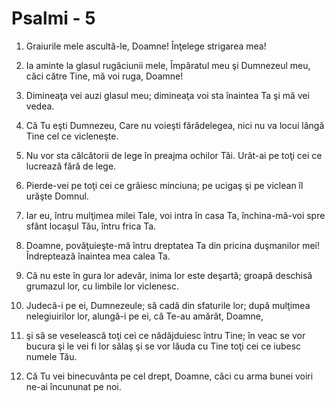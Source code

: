 # Psalmi - 5

1. Graiurile mele ascultă-le, Doamne! Înţelege strigarea mea! 

2. Ia aminte la glasul rugăciunii mele, Împăratul meu şi Dumnezeul meu, căci către Tine, mă voi ruga, Doamne! 

3. Dimineaţa vei auzi glasul meu; dimineaţa voi sta înaintea Ta şi mă vei vedea. 

4. Că Tu eşti Dumnezeu, Care nu voieşti fărădelegea, nici nu va locui lângă Tine cel ce vicleneşte. 

5. Nu vor sta călcătorii de lege în preajma ochilor Tăi. Urât-ai pe toţi cei ce lucrează fără de lege. 

6. Pierde-vei pe toţi cei ce grăiesc minciuna; pe ucigaş şi pe viclean îl urăşte Domnul. 

7. Iar eu, întru mulţimea milei Tale, voi intra în casa Ta, închina-mă-voi spre sfânt locaşul Tău, întru frica Ta. 

8. Doamne, povăţuieşte-mă întru dreptatea Ta din pricina duşmanilor mei! Îndreptează înaintea mea calea Ta. 

9. Că nu este în gura lor adevăr, inima lor este deşartă; groapă deschisă grumazul lor, cu limbile lor viclenesc. 

10. Judecă-i pe ei, Dumnezeule; să cadă din sfaturile lor; după mulţimea nelegiuirilor lor, alungă-i pe ei, că Te-au amărât, Doamne, 

11. şi să se veselească toţi cei ce nădăjduiesc întru Tine; în veac se vor bucura şi le vei fi lor sălaş şi se vor lăuda cu Tine toţi cei ce iubesc numele Tău. 

12. Că Tu vei binecuvânta pe cel drept, Doamne, căci cu arma bunei voiri ne-ai încununat pe noi. 

